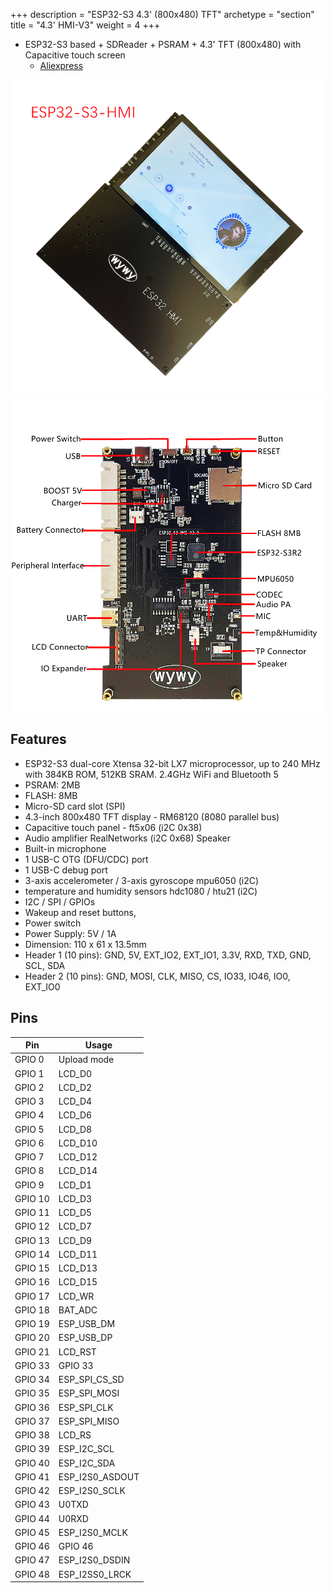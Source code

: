 +++
description = "ESP32-S3 4.3' (800x480) TFT"
archetype = "section"
title = "4.3' HMI-V3"
weight = 4
+++

* ESP32-S3 based + SDReader + PSRAM + 4.3' TFT (800x480) with Capacitive touch screen
  * [Aliexpress](https://www.aliexpress.com/item/1005003814428825.html)

![image](front.png?width=400px)
![image](back.png?width=400px)


## Features
* ESP32-S3 dual-core Xtensa 32-bit LX7 microprocessor, up to 240 MHz with 384KB ROM, 512KB SRAM. 2.4GHz WiFi and Bluetooth 5
* PSRAM: 2MB     
* FLASH: 8MB
* Micro-SD card slot (SPI)
* 4.3-inch 800x480 TFT display - RM68120 (8080 parallel bus)  
* Capacitive touch panel - ft5x06 (i2C 0x38)
* Audio amplifier RealNetworks (i2C 0x68) Speaker
* Built-in microphone   
* 1 USB-C OTG (DFU/CDC) port
* 1 USB-C debug port
* 3-axis accelerometer /  3-axis gyroscope mpu6050 (i2C)
* temperature and humidity sensors hdc1080 / htu21 (i2C)
* I2C / SPI / GPIOs
* Wakeup and reset buttons, 
* Power switch
* Power Supply: 5V / 1A
* Dimension: 110 x 61 x 13.5mm   
* Header 1 (10 pins): GND, 5V, EXT_IO2, EXT_IO1, 3.3V, RXD, TXD, GND, SCL, SDA
* Header 2 (10 pins): GND, MOSI, CLK, MISO, CS, IO33, IO46, IO0, EXT_IO0

## Pins 
Pin | Usage 
----|-----
GPIO 0 | Upload mode  
GPIO 1 | LCD_D0 
GPIO 2 | LCD_D2  
GPIO 3 | LCD_D4
GPIO 4 | LCD_D6 
GPIO 5 | LCD_D8
GPIO 6 | LCD_D10
GPIO 7 | LCD_D12 
GPIO 8 | LCD_D14 
GPIO 9 | LCD_D1
GPIO 10 | LCD_D3
GPIO 11 | LCD_D5
GPIO 12 | LCD_D7
GPIO 13 | LCD_D9
GPIO 14 | LCD_D11
GPIO 15 | LCD_D13
GPIO 16 | LCD_D15
GPIO 17 | LCD_WR
GPIO 18 | BAT_ADC
GPIO 19 | ESP_USB_DM
GPIO 20 | ESP_USB_DP
GPIO 21 | LCD_RST
GPIO 33 | GPIO 33
GPIO 34 | ESP_SPI_CS_SD
GPIO 35 | ESP_SPI_MOSI
GPIO 36 | ESP_SPI_CLK
GPIO 37 | ESP_SPI_MISO
GPIO 38 | LCD_RS 
GPIO 39 | ESP_I2C_SCL
GPIO 40 | ESP_I2C_SDA
GPIO 41 | ESP_I2S0_ASDOUT
GPIO 42 | ESP_I2S0_SCLK
GPIO 43 | U0TXD
GPIO 44 | U0RXD
GPIO 45 | ESP_I2S0_MCLK
GPIO 46 | GPIO 46
GPIO 47 | ESP_I2S0_DSDIN
GPIO 48 | ESP_I2SS0_LRCK
